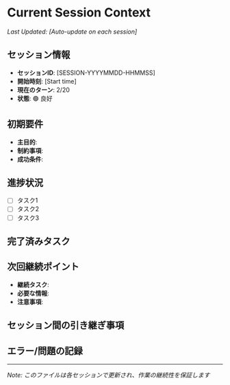 # Current Session Context
*Last Updated: [Auto-update on each session]*

## セッション情報
- **セッションID**: [SESSION-YYYYMMDD-HHMMSS]
- **開始時刻**: [Start time]
- **現在のターン**: 2/20
- **状態**: 🟢 良好

## 初期要件
<!-- タスク開始時に記録 -->
- **主目的**: 
- **制約事項**: 
- **成功条件**: 

## 進捗状況
<!-- 作業の進捗を記録 -->
- [ ] タスク1
- [ ] タスク2
- [ ] タスク3

## 完了済みタスク
<!-- 完了したタスクと結果を記録 -->

## 次回継続ポイント
<!-- セッション終了時に記録 -->
- **継続タスク**: 
- **必要な情報**: 
- **注意事項**: 

## セッション間の引き継ぎ事項
<!-- 重要な決定事項や変更点を記録 -->

## エラー/問題の記録
<!-- 発生した問題と解決策を記録 -->

---
*Note: このファイルは各セッションで更新され、作業の継続性を保証します*